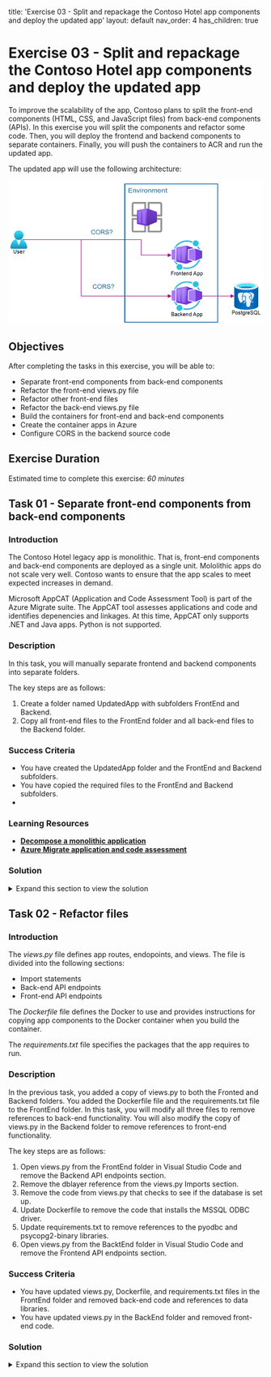title: 'Exercise 03 - Split and repackage the Contoso Hotel app components and deploy the updated app'
layout: default
nav_order: 4
has_children: true

# Exercise 03 - Split and repackage the Contoso Hotel app components and deploy the updated app

To improve the scalability of the app, Contoso plans to split the front-end components (HTML, CSS, and JavaScript files) from back-end components (APIs). In this exercise you will split the components and refactor some code. Then, you will deploy the frontend and backend components to separate containers. Finally, you will push the containers to ACR and run the updated app. 

The updated app will use the following architecture:

![bax0ke9c.png](../../media/bax0ke9c.png)

## Objectives

After completing the tasks in this exercise, you will be able to:

- Separate front-end components from back-end components
- Refactor the front-end views.py file
- Refactor other front-end files
- Refactor the back-end views.py file
- Build the containers for front-end and back-end components
- Create the container apps in Azure
- Configure CORS in the backend source code

## Exercise Duration

Estimated time to complete this exercise: *60 minutes*



## Task 01 - Separate front-end components from back-end components

<!--- Estimated time: 15 minutes---> 

### Introduction

The Contoso Hotel legacy app is monolithic. That is, front-end components and back-end components are deployed as a single unit. Mololithic apps do not scale very well. Contoso wants to ensure that the app scales to meet expected increases in demand.

Microsoft AppCAT (Application and Code Assessment Tool) is part of the Azure Migrate suite. The AppCAT tool assesses applications and code and identifies depenencies and linkages. At this time, AppCAT only supports .NET and Java apps. Python is not supported.

### Description

In this task, you will manually separate frontend and backend components into separate folders.

The key steps are as follows:

1. Create a folder named UpdatedApp with subfolders FrontEnd and Backend.
1. Copy all front-end files to the FrontEnd folder and all back-end files to the Backend folder.

### Success Criteria

- You have created the UpdatedApp folder and the FrontEnd and Backend subfolders. 
- You have copied the required files to the FrontEnd and Backend subfolders.
- 

### Learning Resources

- [**Decompose a monolithic application**](https://learn.microsoft.com/en-us/training/modules/microservices-architecture/ )
- [**Azure Migrate application and code assessment**](https://learn.microsoft.com/en-us/azure/migrate/appcat/overview )

### Solution

<details markdown="block">
<summary>Expand this section to view the solution</summary>

1.  Open Visual Studio Code.

1.  On the Visual Studio Code menu bar, select **Terminal** and then select **New Terminal**. A Terminal pane opens at the bottom of the window.

    ![gzt09m0m.png](../../media/gzt09m0m.png)

1.  Update the value for the $PATH_TO_DOWNLOADS variable to point to the Downloads folder on your machine. Enter the following commands at the Terminal window prompt to set the variable and change directories to that folder, which contains the repository files you cloned in Exercise 01.

    ```
    $PATH_TO_DOWNLOADS = "C:\Users\Admin\Downloads"
    cd $PATH_TO_DOWNLOADS
    ```

    ![vtuuzcop.png](../../media/vtuuzcop.png)

1.  Enter the following command at the Terminal window prompt. This command creates a directory for front-end components.

    ```
    mkdir -p UpdatedApp/Frontend
    ```

    ![4wut3qpe.png](../../media/4wut3qpe.png)

1.  Enter the following command at the Terminal window prompt. This command creates a directory for back-end components.

    ```
    mkdir -p UpdatedApp/Backend 
    ```

    ![r9w825ez.png](../../media/r9w825ez.png)

1.  Open File Explorer and go to the Downloads\ContosoHotel folder. Verify that the folders you created are present.

    ![0pd5q1t7.png](../../media/0pd5q1t7.png)

1.  Enter the following commands at the Terminal window prompt. These commands copy all necessary files to the **Frontend** folder for the updated app.

    ```
    cd $PATH_TO_DOWNLOADS\ContosoHotel
    cp startup.* $PATH_TO_DOWNLOADS\UpdatedApp\Frontend
    cp uwsgi.ini $PATH_TO_DOWNLOADS\UpdatedApp\Frontend
    cp Dockerfile $PATH_TO_DOWNLOADS\UpdatedApp\Frontend
    cp *.docker* $PATH_TO_DOWNLOADS\UpdatedApp\Frontend
    cp requirements.txt $PATH_TO_DOWNLOADS\UpdatedApp\Frontend
    ```
    ![rc0em1zh.png](../../media/rc0em1zh.png)

1.  Enter the following commands at the Terminal window prompt. These commands create a subfolder in the **Frontend** folder and copy all necessary files to subfolder.

    ```
    cd $PATH_TO_DOWNLOADS

    cp -r ContosoHotel/contoso_hotel/static $PATH_TO_DOWNLOADS\UpdatedApp\Frontend\contoso_hotel\
    cp -r ContosoHotel/contoso_hotel/templates $PATH_TO_DOWNLOADSs\UpdatedApp\Frontend\contoso_hotel\
    cp ContosoHotel/contoso_hotel/*.py $PATH_TO_DOWNLOADS\UpdatedApp\Frontend\contoso_hotel\
    ```

    ![4hvmj7az.png](../../media/4hvmj7az.png)
1.  Enter the following commands at the Terminal window prompt. These commands copy all necessary files to the **Backend** folder for the updated app.

    ```
    cd $PATH_TO_DOWNLOADS\ContosoHotel
    cp *.sql $PATH_TO_DOWNLOADS\UpdatedApp\Backend
    cp startup.* $PATH_TO_DOWNLOADS\UpdatedApp\Backend
    cp uwsgi.ini $PATH_TO_DOWNLOADS\UpdatedApp\Backend
    cp *docker* $PATH_TO_DOWNLOADS\UpdatedApp\Backend
    cp requirements.txt $PATH_TO_DOWNLOADS\UpdatedApp\Backend
    ```

    ![cy6qnctf.png](../../media/cy6qnctf.png)

1.  Enter the following commands at the Terminal window prompt. These commands create a subfolder in the **Backend** folder and copy all necessary files to subfolder.

    ```
    cd $PATH_TO_DOWNLOADS\

    cp -r ContosoHotel/contoso_hotel/dblayer $PATH_TO_DOWNLOADS\UpdatedApp\Backend\contoso_hotel\
    cp ContosoHotel/contoso_hotel/*.py $PATH_TO_DOWNLOADS\UpdatedApp\Backend\contoso_hotel\
    ```

    ![4lx92yj1.png](../../media/4lx92yj1.png)

1.  Leave Visual Studio Code open. You will use the toool again in the next exercise.

</details>


## Task 02 - Refactor  files

<!--- Estimated time: 15 minutes---> 

### Introduction

The *views.py* file defines app routes, endopoints, and views. The file is divided into the following sections:

- Import statements
- Back-end API endpoints
- Front-end API endpoints

The *Dockerfile* file defines the Docker  to use and provides instructions for copying app components to the Docker container when you build the container. 

The *requirements.txt* file specifies the packages that the app requires to run. 

### Description

In the previous task, you added a copy of views.py to both the Fronted and Backend folders. You added the Dockerfile file and the requirements.txt file to the FrontEnd folder. In this task, you will modify all three files to remove references to back-end functionality. You will also modify the copy of views.py in the Backend folder to remove references to front-end functionality.

The key steps are as follows:

1. Open views.py from the FrontEnd folder in Visual Studio Code and remove the Backend API endpoints section.
1. Remove the dblayer reference from the views.py Imports section.
1. Remove the code from views.py that checks to see if the database is set up.
1. Update Dockerfile to remove the code that installs the MSSQL ODBC driver.
1. Update requirements.txt to remove references to the pyodbc and psycopg2-binary libraries.
1. Open views.py from the BacktEnd folder in Visual Studio Code and remove the Frontend API endpoints section.

### Success Criteria

- You have updated views.py, Dockerfile, and requirements.txt files in the FrontEnd folder and removed back-end code and references to data libraries. 
- You have updated views.py in the BackEnd folder and removed front-end code.

### Solution

<details markdown="block">
<summary>Expand this section to view the solution</summary>

In this task, you will refactor the front-end *views.py* file in the UpdatedApp\FrontEnd folder.


1.  In Visual Studio Code, press the **Ctrl** **Shift** **E** key combination to open the Explorer pane.

1.  In the Explorer pane, select **Open Folder**.

1.  In the Open Folder dialog, select the **Downloads** folder, select **UpdatedApp**, and the select **Select Folder**.

1.  In the *Do you trust the authors of the files in this folder?* dialog, select **Trust the authors of all files in the parent folder 'Downloads'** and then select **Yes, I trust the authors**. 

    ![yq54qnra.png](../../media/yq54qnra.png)

1.  In the Explorer pane, expand the **frontend** folder and then expand the **contoso_hotel** folder.

1.  Select **views.py**. The file displays in the right side of the Visual Studio Code window.

1.  Delete all code between the following region markers in the code (at or around lines 9 - 304):

    ```-nocopy
    #region -------- BACKEND API ENDPOINTS --------
    #endregion -------- BACKEND API ENDPOINTS -------- 
    ```  

    ![qhkyv58o.png](../../media/qhkyv58o.png)

1.  Locate the line of code that imports dblayer (at or around line 4). 

    ![c16t85vh.png](../../media/c16t85vh.png)

1.  Remove **dblayer,**.

    ![1pqgxt9o.png](../../media/1pqgxt9o.png)

    >{: .important } Do not forget to delete the comma after **dblayer**.

1.  Locate the code that checks to see if the database is set up (at or around lines 22-26):

    ![7xe8gkmv.png](../../media/7xe8gkmv.png)

1.  Delete the code that performs the database check.

    ![l338dtbt.png](../../media/l338dtbt.png)

1.  Save and close the file.

1.  In the Visual Studio Code Explorer pane, select **Dockerfile**. The file displays in the right side of the Visual Studio Code window.

    ![bndhhefz.png](../../media/bndhhefz.png)

1.  Locate the code that installs the mssql odbc driver (at or around lines 17-23):

    ![zwgu2ey9.png](../../media/zwgu2ey9.png)

1.  Delete the code hat installs the mssql odbc driver.

    ![l673ddid.png](../../media/l673ddid.png)

1.  Save and close the file.

1.  In the Visual Studio Code Explorer pane, select **requirements.txt**. The file displays in the right side of the Visual Studio Code window.

    ![8tm5egdx.png](../../media/8tm5egdx.png)

1.  Delete the pyodbc and psycopg2-binary libraries.

    ![00z3g507.png](../../media/00z3g507.png)

1.  Save and close the file.

1.  In the Explorer pane, expand the **backend** folder and then expand the **contoso_hotel** folder.

1.  Select **views.py**. The file displays in the right side of the Visual Studio Code window.

1.  Delete all code between the following region markers in the code (lines 309 - 332):

    ```
    #region -------- FRONTEND API ENDPOINTS --------
    #endregion -------- FRONTEND API ENDPOINTS -------- 
    ```  

    ![zo0ce49i.png](../../media/zo0ce49i.png)

1.  Save and close the file.

1.  Leave Visual Studio Code open. You will run addtional commands in the next task.



## Task 03 - Build the containers for front-end and back-end components and push the containers to Azure

<!--- Estimated time: 20 minutes---> 

### Introduction

You ran the legacy ContosoHotel app as a single Docker container. You have split up the front-end and back-end components into separate folders. Now, it is time to build separate containers for front-end and back-end components and push the containers to ACR.


### Description

In this task, you will 

The key steps are as follows:

1. Build separate containers for front-end and back-end application components.
1. Run the `az containerapp env create` cmdlet to create an ACR environment for the app.
1. Create container apps for front-end and back-end components.
1. Run the `az containerapp ingress cors` command to manage Cross-Origin Resource Sharing (CORS) policies for the container apps.

### Success Criteria

- You have created Docker containers for front-end and back-end application components
- You have created an ACR enviornment and container apps
- You have configured CORS policies 

### Learning Resources

- [**az containerapp create**](https://learn.microsoft.com/en-us/cli/azure/containerapp?view=azure-cli-latest#az-containerapp-create )
- [**az containerapp env**](https://learn.microsoft.com/en-us/cli/azure/containerapp/env?view=azure-cli-latest )
- [**az containerapp ingress cors**](https://learn.microsoft.com/en-us/cli/azure/containerapp/ingress/cors?view=azure-cli-latest )


### Solution

<details markdown="block">
<summary>Expand this section to view the solution</summary>

In this task you will build a Docker container for the updated app front-end components.

1.  In the list of resources, locate the Container Registry instance. Update the following variable to use the name of the instance that you recorded in Exercise 02 Task 03.

    ```
    $ACR_NAME="XXXXXXXXXXXXXXXXXX"
    ```

1.  Update the value for the $PATH_TO_UPDATED_APP variable to point to the Downloads\UpdatedApp folder on your machine. Enter the following commands at the Terminal window prompt. These commands switch the context to the folder that contains the updated app components.

    ```
    $PATH_TO_UPDATED_APP = "C:\Users\ADMIN\Downloads\UpdatedApp"
    cd $PATH_TO_UPDATED_APP
    ```

1.  In Visual Studio Code, enter the following command at the Terminal window prompt. This command ensures that you are working in the correct folder.

    ```
    cd  $PATH_TO_UPDATED_APP\Frontend
    ```

    ![fno1amvk.png](../../media/fno1amvk.png)

1.  Enter the following command at the Terminal window prompt. This command builds the container for the front-end app components.

    ```
    docker pull python:slim-bookworm
    docker build -t "pycontosohotel-frontend:v1.0.0" .
    ```

    >{: .note } It may take 2-3 minutes to build the Docker container.

    ![k6aogw3d.png](../../media/k6aogw3d.png)

1.  Enter the following commands at the Terminal window prompt. These commands tag the front-end container and push the container to ACR.

    ```
    docker tag "pycontosohotel-frontend:v1.0.0" "$ACR_NAME.azurecr.io/pycontosohotel-frontend:v1.0.0"
    docker push "$ACR_NAME.azurecr.io/pycontosohotel-frontend:v1.0.0"
    ```

    ![u9e5rz66.png](../../media/u9e5rz66.png)

1.  Enter the following commands at the Terminal window prompt. These commands switch the context to the Backend folder and then build the Docker container for the back-end app components.

    ```
    cd  $PATH_TO_UPDATED_APP\Backend
    docker pull python:slim-bookworm
    docker build -t "pycontosohotel-backend:v1.0.0" .
    ```

    >{: .note } It may take 2-3 minutes to build the Docker container.

1.  Enter the following commands at the Terminal window prompt. These commands tag the back-end container and push the container to ACR.

    ```
    docker tag "pycontosohotel-frontend:v1.0.0" "$ACR_NAME.azurecr.io/pycontosohotel-backend:v1.0.0"
    docker push "$ACR_NAME.azurecr.io/pycontosohotel-backend:v1.0.0"
    ```

1.  In Visual Studio Code, enter the following commands at the Terminal window prompt. These commands register app providers.

    ```
    az provider register --namespace Microsoft.App
    az provider register --namespace Microsoft.OperationalInsights
    ```

    >{: .note } It may take 2-3 minutes for these commands to complete.

1.  Update the value of the $AZURE_REGION variable to use the region that you selected in Exercise 01 Task 01.

    ```
    $AZURE_REGION="XXXXXXXXXXXXX"
    ```

1.  Open a web browser and go to the [**Azure portal**](https://portal.azure.com). Select the **ContosoHotel** resource group.

1.  Enter the following commands at the Terminal window prompt. These commands create the container app environment.

    ```
    $CONTOSO_HOTEL_ENV = "contosoenv$(Get-Random -Minimum 100000 -Maximum 999999)"
    $CONTOSO_ACR_CREDENTIAL = az acr credential show --name $ACR_NAME --query "passwords[0].value" -o tsv
    az containerapp env create --name "$CONTOSO_HOTEL_ENV" --resource-group "ContosoHotel" --location "$AZURE_REGION"
    Write-Host -ForegroundColor Green  "Default Domain is: $(az containerapp env show --name "$CONTOSO_HOTEL_ENV" --resource-group "ContosoHotel" --query "properties.defaultDomain" -o tsv)"
    ```

    >{: .note } It may take 2-3 minutes for these commands to complete.

    ![lmve6yr2.png](../../media/lmve6yr2.png)  

1.  Enter the following commands at the Terminal window prompt. These commands create the container app for the front-end app components.

    ```
    az containerapp create --name "frontend" --resource-group "ContosoHotel" --environment "$CONTOSO_HOTEL_ENV" -- "$ACR_NAME.azurecr.io/pycontosohotel-frontend:v1.0.0" --target-port 8000 --ingress external --transport http --registry-server "$ACR_NAME.azurecr.io" --registry-username "$ACR_NAME" --registry-password "$CONTOSO_ACR_CREDENTIAL" --env-vars "API_BASEURL=$CONTOSO_BACKEND_URL"
$CONTOSO_FRONTEND_URL = "https://$(az containerapp show --name "frontend" --resource-group "ContosoHotel" --query 'properties.configuration.ingress.fqdn' -o tsv)"
Write-Host -ForegroundColor Green  "Frontend URL is: $CONTOSO_FRONTEND_URL"
    ```

    ![zlhef23n.png](../../media/zlhef23n.png)

    >{: .note } Record the value for the Frontend URL. You will need to supply the URL in Step 17 in this task.

1.  Replace the *ENTER_CONNECTION_STRING_FOR_DATABASE* placeholder text in the following command with the connection string you recorded in the previous lab. Enter the command at the Visual Studio Code Terminal window prompt and then press the **Enter** key. These commands create the container app for the back-end app components.

    ```
    az containerapp create --name "backend" --resource-group "ContosoHotel" --environment "$CONTOSO_HOTEL_ENV" -- "$ACR_NAME.azurecr.io/pycontosohotel-backend:v1.0.0" --target-port 8000 --ingress external --transport http --registry-server "$ACR_NAME.azurecr.io" --registry-username "$ACR_NAME" --registry-password "$CONTOSO_ACR_CREDENTIAL" --env-vars "POSTGRES_CONNECTION_STRING='ENTER_CONNECTION_STRING_FOR_DATABASE'"
$CONTOSO_BACKEND_URL = "https://$(az containerapp show --name "backend" --resource-group "ContosoHotel" --query 'properties.configuration.ingress.fqdn' -o tsv)"
Write-Host -ForegroundColor Green  "Backend URL is: $CONTOSO_BACKEND_URL"
    ```

    ![zlhef23n.png](../../media/zlhef23n.png)

1.  Replace the *FRONTEND_URL* placeholder text in the following command with the URL that you recorded in Step 12 of this task. Enter the following command at the Terminal window prompt. These commands configures communication between the front-end and back-end containers.

    ```
    az containerapp ingress cors --name "backend" --resource-group "ContosoHotel" --allowed-origins "FRONTEND_URL" --allowed-methods '*'
    ```

1.  Leave Visual Studio Code open. You will run addtional commands in the next exercise.

</details>
